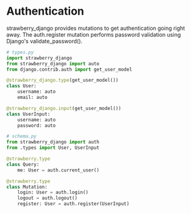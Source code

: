 # Authentication

strawberry_django provides mutations to get authentication going right
away. The auth.register mutation performs password validation using Django's
validate_password().

```python
# types.py
import strawberry_django
from strawberry_django import auto
from django.contrib.auth import get_user_model

@strawberry_django.type(get_user_model())
class User:
    username: auto
    email: auto

@strawberry_django.input(get_user_model())
class UserInput:
    username: auto
    password: auto

# schema.py
from strawberry_django import auth
from .types import User, UserInput

@strawberry.type
class Query:
    me: User = auth.current_user()

@strawberry.type
class Mutation:
    login: User = auth.login()
    logout = auth.logout()
    register: User = auth.register(UserInput)
```

